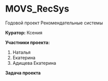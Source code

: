 # MOVS_RecSys
Годовой проект Рекомендательные системы

**Куратор:** Ксения

**Участники проекта:**
1. Наталья
2. Екатерина
3. Адищева Екатерина

**Задача проекта**
